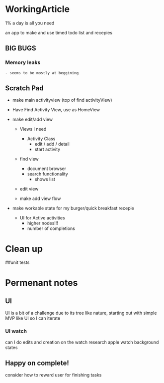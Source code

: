 # WorkingArticle
1% a day is all you need

an app to make and use timed todo list and recepies

## BIG BUGS
### Memory leaks
    - seems to be mostly at beggining

## Scratch Pad
- make main activityview (top of find activityView)
- Have Find Activity View, use as HomeView

- make edit/add view
    - Views I need
        - Activity Class
            - edit / add / detail
            - start activity
            
    - find view
        - document browser
        - search functionality
            - shows list 
            
    - edit view
    - make add view flow
    


- make workable state for my burger/quick breakfast recepie
    - UI for Active activities
        - higher nodes!!!
        - number of completions

# Clean up
##unit tests

# Permenant notes
## UI
UI is a bit of a challenge due to its tree like nature, starting out with 
simple MVP like UI so I can iterate

### UI watch
can I do edits and creation on the watch
research apple watch background states

## Happy on complete!
consider how to reward user for finishing tasks
